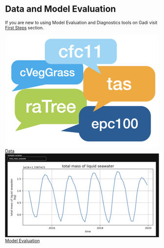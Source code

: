 #  Data and Model Evaluation 

<!-- Model evaluation is about measuring how fit for purpose a particular model is. 

Model evaluation in climate science is the process of assessing the performance and reliability of computational models that simulate the Earth's climate system. It involves comparing model predictions to observed data to determine the model's accuracy and usefulness. In doing so, we can understand how well a model represents real-world climate processes and make predictions about future climate trends. Such rigorous model evaluation allows scientists to identify model strengths, weaknesses and uncertainties, as well as refine models to enhance their predictive capabilities. 
-->
If you are new to using Model Evaluation and Diagnostics tools on Gadi visit [First Steps](/getting_started/first_steps) section.
<!--## Prerequisites

If you are new to MED and are wondering [*"What is Model Evaluation and Diagnostics about?"*](./model_evaluation_getting_started/index.md), we recommend you read our [Getting Started with MED page](./model_evaluation_getting_started/index.md): -->

<div class="card-container">
    <a href="data" class="vertical-card aspect-ratio1to1">
        <div class="card-image-container">
            <img src="../assets/model_evaluation/model_evaluation_variables.png" alt="Data" class="img-cover"></img>
        </div>
        <div class="card-text-container bold ">Data</div>
    </a>  
    <a href="evaluation_on_gadi" class="vertical-card aspect-ratio1to1">
        <div class="card-image-container">
            <img src="../assets/model_evaluation/live_diagnostics/tutorial_image_4.png" alt="Model Evaluation" class="img-cover" style="object-position: left;"></img>
        </div>
        <div class="card-text-container bold ">Model Evaluation</div>
    </a>
</div>

<!-- 
### Tools in development

For the evaluation and diagnosis of ACCESS climate models, the following tools are currently being setup:  

* Data format processing tools like APP4  
* An Evaluation Recipe Gallery with searching functionality  

While this work is in progress, you can refer to a collection of links to existing tools (not curated by ACCESS-NRI) in the [community tab](../community_resources/index.md). -->

<!-- 

<div class="card-container">
    <a href="./model_evaluation_getting_started/access_to_gadi_at_nci.md" class="vertical-card aspect-ratio1to1">
        <div class="card-image-container">
            <img src="..//assets/model_evaluation/Gadi-19-2.jpg" alt="Model Diagnostics"></img>
        </div>
        <div class="card-text-container bold">Model Diagnostics</div>
    </a>
    <a href="./model_evaluation_data_processing.md" class="vertical-card aspect-ratio1to1">
        <div class="card-image-container">
            <img src="../assets/model_evaluation/model_evaluation_formatting.jpg" alt="A picture visualising the conversion of data in text columns into a useful python xarray data format. Image credit: https://support.solarwinds.com and https://i.stack.imgur.com/" title="Image credit: https://support.solarwinds.com and https://i.stack.imgur.com/"></img>
        </div>
        <div class="card-text-container bold">Data Format Processing</div>
    </a>
    <a href="./model_evaluation_recipe_gallery.md" class="vertical-card aspect-ratio1to1">
        <div class="card-image-container">
            <img src="../assets/model_evaluation/model_evaluation_recipe.jpg" alt="A code snippet from the COSIMA documented recipes. Image credit: https://github.com/COSIMA/cosima-recipes" title="Image credit: https://github.com/COSIMA/cosima-recipes"></img>
        </div>
        <div class="card-text-container bold">Evaluation Recipe Gallery</div>
    </a>
</div> -->


<!-- THIS NEEDS TO BE DONE

## TBD: CMORisation

TBD: Raw data vs. curated data: CMORized vs. not! What does CMORized actually mean (look at ESMValTool documentation)?
TBD: Add APP4 to navigation (replace **Model Format Processing**?)
TBD: Tools to check if data is CMOR-compliant (raise issue)
TBD: Discuss with Dougie: How can we identify what is CMORized and what is not?

-->